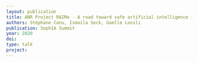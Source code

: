 ```yaml
---
layout: publication
title: ANR Project RAIMo - A road toward safe artificial intelligence in Mobility
authors: Stéphane Canu, Ismaïla Seck, Gaelle Loosli
publication: SophIA Summit
year: 2020
doi:
type: talk
project:
---
```


